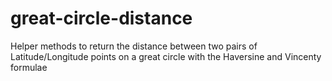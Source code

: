 # great-circle-distance
Helper methods to return the distance between two pairs of Latitude/Longitude points on a great circle with the Haversine and Vincenty formulae
